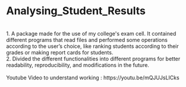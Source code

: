 # Analysing_Student_Results

<br>
1. A package made for the use of my college's exam cell. It contained different programs that read files and performed some operations according to the user’s choice, like ranking students according to their grades or making report cards for students.
<br />
2. Divided the different functionalities into different programs for better readability, reproducibility, and modifications in the future.
<br />
<br/>
Youtube Video to understand working : https://youtu.be/mQJUJsLICks
